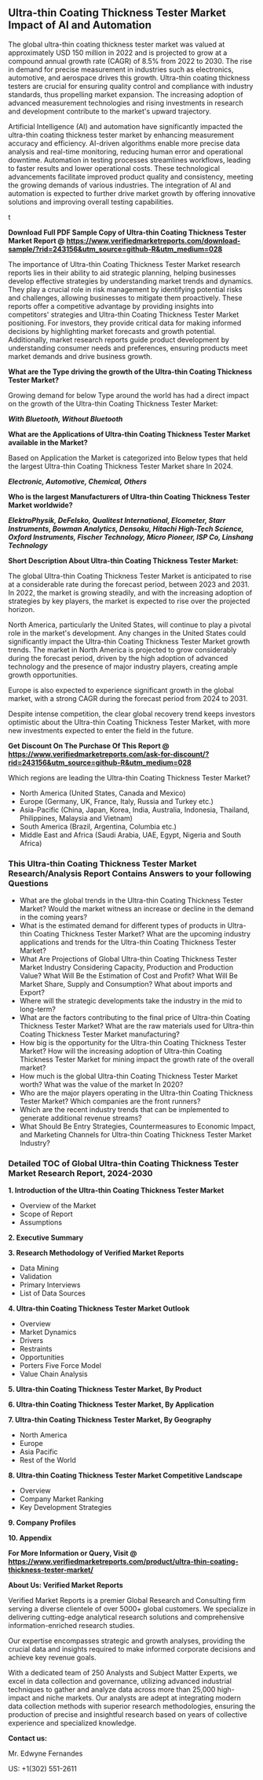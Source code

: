 <h2>Ultra-thin Coating Thickness Tester Market Impact of AI and Automation</h2><p>The global ultra-thin coating thickness tester market was valued at approximately USD 150 million in 2022 and is projected to grow at a compound annual growth rate (CAGR) of 8.5% from 2022 to 2030. The rise in demand for precise measurement in industries such as electronics, automotive, and aerospace drives this growth. Ultra-thin coating thickness testers are crucial for ensuring quality control and compliance with industry standards, thus propelling market expansion. The increasing adoption of advanced measurement technologies and rising investments in research and development contribute to the market's upward trajectory.</p><p>Artificial Intelligence (AI) and automation have significantly impacted the ultra-thin coating thickness tester market by enhancing measurement accuracy and efficiency. AI-driven algorithms enable more precise data analysis and real-time monitoring, reducing human error and operational downtime. Automation in testing processes streamlines workflows, leading to faster results and lower operational costs. These technological advancements facilitate improved product quality and consistency, meeting the growing demands of various industries. The integration of AI and automation is expected to further drive market growth by offering innovative solutions and improving overall testing capabilities.</p>t</p><p id="" class=""><strong>Download Full PDF Sample Copy of Ultra-thin Coating Thickness Tester Market Report @ <a href="https://www.verifiedmarketreports.com/download-sample/?rid=243156&utm_source=github-R&utm_medium=028" target="_blank">https://www.verifiedmarketreports.com/download-sample/?rid=243156&utm_source=github-R&utm_medium=028</a></strong></p><p>The importance of&nbsp;Ultra-thin Coating Thickness Tester Market research reports lies in their ability to aid strategic planning, helping businesses develop effective strategies by understanding market trends and dynamics. They play a crucial role in risk management by identifying potential risks and challenges, allowing businesses to mitigate them proactively. These reports offer a competitive advantage by providing insights into competitors' strategies and Ultra-thin Coating Thickness Tester Market positioning. For investors, they provide critical data for making informed decisions by highlighting market forecasts and growth potential. Additionally, market research reports guide product development by understanding consumer needs and preferences, ensuring products meet market demands and drive business growth.</p><p><strong>What are the&nbsp;Type driving the growth of the Ultra-thin Coating Thickness Tester Market?</strong></p><p id="" class="">Growing demand for below Type around the world has had a direct impact on the growth of the Ultra-thin Coating Thickness Tester Market:</p><em><strong>With Bluetooth, Without Bluetooth</strong></em></p><strong>What are the&nbsp;Applications&nbsp;of Ultra-thin Coating Thickness Tester Market available in the Market?</strong></p><p id="" class="">Based on Application the Market is categorized into Below types that held the largest Ultra-thin Coating Thickness Tester Market share In 2024.</p><em><strong>Electronic, Automotive, Chemical, Others</strong></em></p><strong>Who is the largest Manufacturers of Ultra-thin Coating Thickness Tester Market worldwide?</strong></p><p><em><strong>ElektroPhysik, DeFelsko, Qualitest International, Elcometer, Starr Instruments, Bowman Analytics, Densoku, Hitachi High-Tech Science, Oxford Instruments, Fischer Technology, Micro Pioneer, ISP Co, Linshang Technology</strong></em></p><p id="" class=""><strong>Short Description About Ultra-thin Coating Thickness Tester Market:</strong></p><p>The global Ultra-thin Coating Thickness Tester Market is anticipated to rise at a considerable rate during the forecast period, between 2023 and 2031. In 2022, the market is growing steadily, and with the increasing adoption of strategies by key players, the market is expected to rise over the projected horizon.</p><p>North America, particularly the United States, will continue to play a pivotal role in the market's development. Any changes in the United States could significantly impact the Ultra-thin Coating Thickness Tester Market growth trends. The market in North America is projected to grow considerably during the forecast period, driven by the high adoption of advanced technology and the presence of major industry players, creating ample growth opportunities.</p><p>Europe is also expected to experience significant growth in the global market, with a strong CAGR during the forecast period from 2024 to 2031.</p><p>Despite intense competition, the clear global recovery trend keeps investors optimistic about the Ultra-thin Coating Thickness Tester Market, with more new investments expected to enter the field in the future.</p><p id="" class=""><strong>Get Discount On The Purchase Of This Report @ <a href="https://www.verifiedmarketreports.com/ask-for-discount/?rid=243156&utm_source=github-R&utm_medium=028" target="_blank">https://www.verifiedmarketreports.com/ask-for-discount/?rid=243156&utm_source=github-R&utm_medium=028</a></strong></p>Which regions are leading the Ultra-thin Coating Thickness Tester Market?</p><ul><li>North America (United States, Canada and Mexico)</li><li>Europe (Germany, UK, France, Italy, Russia and Turkey etc.)</li><li>Asia-Pacific (China, Japan, Korea, India, Australia, Indonesia, Thailand, Philippines, Malaysia and Vietnam)</li><li>South America (Brazil, Argentina, Columbia etc.)</li><li>Middle East and Africa (Saudi Arabia, UAE, Egypt, Nigeria and South Africa)</li></ul><h3 id="" class="">This Ultra-thin Coating Thickness Tester Market Research/Analysis Report Contains Answers to your following Questions</h3><ul><li>What are the global trends in the Ultra-thin Coating Thickness Tester Market? Would the market witness an increase or decline in the demand in the coming years?</li><li>What is the estimated demand for different types of products in Ultra-thin Coating Thickness Tester Market? What are the upcoming industry applications and trends for the Ultra-thin Coating Thickness Tester Market?</li><li>What Are Projections of Global Ultra-thin Coating Thickness Tester Market Industry Considering Capacity, Production and Production Value? What Will Be the Estimation of Cost and Profit? What Will Be Market Share, Supply and Consumption? What about imports and Export?</li><li>Where will the strategic developments take the industry in the mid to long-term?</li><li>What are the factors contributing to the final price of Ultra-thin Coating Thickness Tester Market? What are the raw materials used for Ultra-thin Coating Thickness Tester Market manufacturing?</li><li>How big is the opportunity for the Ultra-thin Coating Thickness Tester Market? How will the increasing adoption of Ultra-thin Coating Thickness Tester Market for mining impact the growth rate of the overall market?</li><li>How much is the global Ultra-thin Coating Thickness Tester Market worth? What was the value of the market In 2020?</li><li>Who are the major players operating in the Ultra-thin Coating Thickness Tester Market? Which companies are the front runners?</li><li>Which are the recent industry trends that can be implemented to generate additional revenue streams?</li><li>What Should Be Entry Strategies, Countermeasures to Economic Impact, and Marketing Channels for Ultra-thin Coating Thickness Tester Market Industry?</li></ul><h3 id="" class="">Detailed TOC of Global Ultra-thin Coating Thickness Tester Market Research Report, 2024-2030</h3><p id="" class=""><strong>1. Introduction of the Ultra-thin Coating Thickness Tester Market</strong></p><ul><li>Overview of the Market</li><li>Scope of Report</li><li>Assumptions</li></ul><p id="" class=""><strong>2. Executive Summary</strong></p><p id="" class=""><strong>3. Research Methodology of Verified Market Reports</strong></p><ul><li>Data Mining</li><li>Validation</li><li>Primary Interviews</li><li>List of Data Sources</li></ul><p id="" class=""><strong>4. Ultra-thin Coating Thickness Tester Market Outlook</strong></p><ul><li>Overview</li><li>Market Dynamics</li><li>Drivers</li><li>Restraints</li><li>Opportunities</li><li>Porters Five Force Model</li><li>Value Chain Analysis</li></ul><p id="" class=""><strong>5. Ultra-thin Coating Thickness Tester Market, By Product</strong></p><p id="" class=""><strong>6. Ultra-thin Coating Thickness Tester Market, By Application</strong></p><p id="" class=""><strong>7. Ultra-thin Coating Thickness Tester Market, By Geography</strong></p><ul><li>North America</li><li>Europe</li><li>Asia Pacific</li><li>Rest of the World</li></ul><p id="" class=""><strong>8. Ultra-thin Coating Thickness Tester Market Competitive Landscape</strong></p><ul><li>Overview</li><li>Company Market Ranking</li><li>Key Development Strategies</li></ul><p id="" class=""><strong>9. Company Profiles</strong></p><p id="" class=""><strong>10. Appendix</strong></p><p id="" class=""><strong>For More Information or Query, Visit @ <a href="https://www.verifiedmarketreports.com/product/ultra-thin-coating-thickness-tester-market/" target="_blank">https://www.verifiedmarketreports.com/product/ultra-thin-coating-thickness-tester-market/</a></strong></p><p id="" class=""><strong>About Us: Verified Market Reports</strong></p><p id="" class="">Verified Market Reports is a premier Global Research and Consulting firm serving a diverse clientele of over 5000+ global customers. We specialize in delivering cutting-edge analytical research solutions and comprehensive information-enriched research studies.</p><p id="" class="">Our expertise encompasses strategic and growth analyses, providing the crucial data and insights required to make informed corporate decisions and achieve key revenue goals.</p><p id="" class="">With a dedicated team of 250 Analysts and Subject Matter Experts, we excel in data collection and governance, utilizing advanced industrial techniques to gather and analyze data across more than 25,000 high-impact and niche markets. Our analysts are adept at integrating modern data collection methods with superior research methodologies, ensuring the production of precise and insightful research based on years of collective experience and specialized knowledge.</p><p id="" class=""><strong>Contact us:</strong></p><p id="" class="">Mr. Edwyne Fernandes</p><p id="" class="">US: +1(302) 551-2611</p>